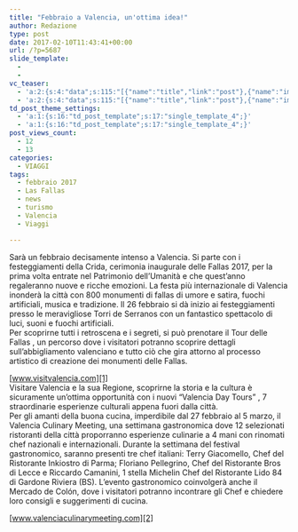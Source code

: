 ```yaml
---
title: "Febbraio a Valencia, un'ottima idea!"
author: Redazione
type: post
date: 2017-02-10T11:43:41+00:00
url: /?p=5687
slide_template:
  - 
  - 
vc_teaser:
  - 'a:2:{s:4:"data";s:115:"[{"name":"title","link":"post"},{"name":"image","image":"featured","link":"none"},{"name":"text","mode":"excerpt"}]";s:7:"bgcolor";s:0:"";}'
  - 'a:2:{s:4:"data";s:115:"[{"name":"title","link":"post"},{"name":"image","image":"featured","link":"none"},{"name":"text","mode":"excerpt"}]";s:7:"bgcolor";s:0:"";}'
td_post_theme_settings:
  - 'a:1:{s:16:"td_post_template";s:17:"single_template_4";}'
  - 'a:1:{s:16:"td_post_template";s:17:"single_template_4";}'
post_views_count:
  - 12
  - 13
categories:
  - VIAGGI
tags:
  - febbraio 2017
  - Las Fallas
  - news
  - turismo
  - Valencia
  - Viaggi

---
```

Sarà un febbraio decisamente intenso a Valencia. Si parte con i festeggiamenti della Crida, cerimonia inaugurale delle Fallas 2017, per la prima volta entrate nel Patrimonio dell’Umanità e che quest’anno regaleranno nuove e ricche emozioni. La festa più internazionale di Valencia inonderà la città con 800 monumenti di fallas di umore e satira, fuochi artificiali, musica e tradizione. Il 26 febbraio si dà inizio ai festeggiamenti presso le meravigliose Torri de Serranos con un fantastico spettacolo di luci, suoni e fuochi artificiali.  
Per scoprirne tutti i retroscena e i segreti, si può prenotare il Tour delle Fallas , un percorso dove i visitatori potranno scoprire dettagli sull’abbigliamento valenciano e tutto ciò che gira attorno al processo artistico di creazione dei monumenti delle Fallas.

[www.visitvalencia.com][1]  
Visitare Valencia e la sua Regione, scoprirne la storia e la cultura è sicuramente un’ottima opportunità con i nuovi &#8220;Valencia Day Tours&#8221; , 7 straordinarie esperienze culturali appena fuori dalla città.  
Per gli amanti della buona cucina, imperdibile dal 27 febbraio al 5 marzo, il Valencia Culinary Meeting, una settimana gastronomica dove 12 selezionati ristoranti della città proporranno esperienze culinarie a 4 mani con rinomati chef nazionali e internazionali. Durante la settimana del festival gastronomico, saranno presenti tre chef italiani: Terry Giacomello, Chef del Ristorante Inkiostro di Parma; Floriano Pellegrino, Chef del Ristorante Bros di Lecce e Riccardo Camanini, 1 stella Michelin Chef del Ristorante Lido 84 di Gardone Riviera (BS). L’evento gastronomico coinvolgerà anche il Mercado de Colón, dove i visitatori potranno incontrare gli Chef e chiedere loro consigli e suggerimenti di cucina.

[www.valenciaculinarymeeting.com][2]

 [1]: https://www.visitvalencia.com
 [2]: https://www.valenciaculinarymeeting.com
